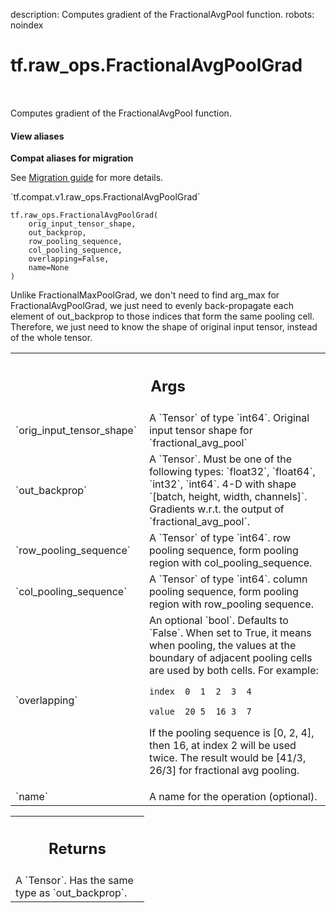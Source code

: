description: Computes gradient of the FractionalAvgPool function.
robots: noindex

# tf.raw_ops.FractionalAvgPoolGrad

<!-- Insert buttons and diff -->

<table class="tfo-notebook-buttons tfo-api nocontent" align="left">

</table>



Computes gradient of the FractionalAvgPool function.

<section class="expandable">
  <h4 class="showalways">View aliases</h4>
  <p>
<b>Compat aliases for migration</b>
<p>See
<a href="https://www.tensorflow.org/guide/migrate">Migration guide</a> for
more details.</p>
<p>`tf.compat.v1.raw_ops.FractionalAvgPoolGrad`</p>
</p>
</section>

<pre class="devsite-click-to-copy prettyprint lang-py tfo-signature-link">
<code>tf.raw_ops.FractionalAvgPoolGrad(
    orig_input_tensor_shape,
    out_backprop,
    row_pooling_sequence,
    col_pooling_sequence,
    overlapping=False,
    name=None
)
</code></pre>



<!-- Placeholder for "Used in" -->

Unlike FractionalMaxPoolGrad, we don't need to find arg_max for
FractionalAvgPoolGrad, we just need to evenly back-propagate each element of
out_backprop to those indices that form the same pooling cell. Therefore, we
just need to know the shape of original input tensor, instead of the whole
tensor.

<!-- Tabular view -->
 <table class="responsive fixed orange">
<colgroup><col width="214px"><col></colgroup>
<tr><th colspan="2"><h2 class="add-link">Args</h2></th></tr>

<tr>
<td>
`orig_input_tensor_shape`
</td>
<td>
A `Tensor` of type `int64`.
Original input tensor shape for `fractional_avg_pool`
</td>
</tr><tr>
<td>
`out_backprop`
</td>
<td>
A `Tensor`. Must be one of the following types: `float32`, `float64`, `int32`, `int64`.
4-D with shape `[batch, height, width, channels]`.  Gradients
w.r.t. the output of `fractional_avg_pool`.
</td>
</tr><tr>
<td>
`row_pooling_sequence`
</td>
<td>
A `Tensor` of type `int64`.
row pooling sequence, form pooling region with
col_pooling_sequence.
</td>
</tr><tr>
<td>
`col_pooling_sequence`
</td>
<td>
A `Tensor` of type `int64`.
column pooling sequence, form pooling region with
row_pooling sequence.
</td>
</tr><tr>
<td>
`overlapping`
</td>
<td>
An optional `bool`. Defaults to `False`.
When set to True, it means when pooling, the values at the boundary
of adjacent pooling cells are used by both cells. For example:

`index  0  1  2  3  4`

`value  20 5  16 3  7`

If the pooling sequence is [0, 2, 4], then 16, at index 2 will be used twice.
The result would be [41/3, 26/3] for fractional avg pooling.
</td>
</tr><tr>
<td>
`name`
</td>
<td>
A name for the operation (optional).
</td>
</tr>
</table>



<!-- Tabular view -->
 <table class="responsive fixed orange">
<colgroup><col width="214px"><col></colgroup>
<tr><th colspan="2"><h2 class="add-link">Returns</h2></th></tr>
<tr class="alt">
<td colspan="2">
A `Tensor`. Has the same type as `out_backprop`.
</td>
</tr>

</table>


